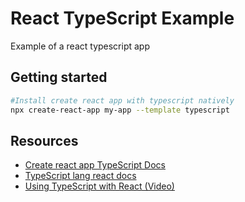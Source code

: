 # React TypeScript Example

Example of a react typescript app

## Getting started

```bash
#Install create react app with typescript natively
npx create-react-app my-app --template typescript
```

## Resources

- [Create react app TypeScript Docs](https://create-react-app.dev/docs/adding-typescript/)
- [TypeScript lang react docs](https://www.typescriptlang.org/docs/handbook/react-&-webpack.html)
- [Using TypeScript with React (Video)](https://www.youtube.com/watch?v=OkIDr8QSrLg)
